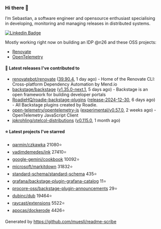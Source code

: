 ### Hi there 👋

I’m Sebastian, a software engineer and opensource enthusiast specialising in developing, monitoring and managing releases in distributed systems.    

[![Linkedin Badge](https://img.shields.io/badge/-LinkedIn-blue?style=flat&logo=Linkedin&logoColor=white&link=https://www.linkedin.com/in/sebastian-poxhofer/)](https://www.linkedin.com/in/sebastian-poxhofer/)

Mostly working right now on building an IDP @n26 and these OSS projects:
- [Renovate](https://github.com/renovatebot/renovate)
- [OpenTelemetry](https://github.com/open-telemetry)



#### 🚀 Latest releases I've contributed to

- [renovatebot/renovate](https://github.com/renovatebot/renovate) ([39.90.4](https://github.com/renovatebot/renovate/releases/tag/39.90.4), 1 day ago) - Home of the Renovate CLI: Cross-platform Dependency Automation by Mend.io
- [backstage/backstage](https://github.com/backstage/backstage) ([v1.35.0-next.1](https://github.com/backstage/backstage/releases/tag/v1.35.0-next.1), 5 days ago) - Backstage is an open framework for building developer portals
- [RoadieHQ/roadie-backstage-plugins](https://github.com/RoadieHQ/roadie-backstage-plugins) ([release-2024-12-30](https://github.com/RoadieHQ/roadie-backstage-plugins/releases/tag/release-2024-12-30), 6 days ago) - All Backstage plugins created by Roadie.
- [open-telemetry/opentelemetry-js](https://github.com/open-telemetry/opentelemetry-js) ([experimental/v0.57.0](https://github.com/open-telemetry/opentelemetry-js/releases/tag/experimental/v0.57.0), 2 weeks ago) - OpenTelemetry JavaScript Client
- [jpkrohling/otelcol-distributions](https://github.com/jpkrohling/otelcol-distributions) ([v0.115.0](https://github.com/jpkrohling/otelcol-distributions/releases/tag/v0.115.0), 1 month ago)

#### ⭐ Latest projects I've starred

- [qarmin/czkawka](https://github.com/qarmin/czkawka) 21080⭐
- [vadimdemedes/ink](https://github.com/vadimdemedes/ink) 27410⭐
- [google-gemini/cookbook](https://github.com/google-gemini/cookbook) 10092⭐
- [microsoft/markitdown](https://github.com/microsoft/markitdown) 31832⭐
- [standard-schema/standard-schema](https://github.com/standard-schema/standard-schema) 435⭐
- [grafana/backstage-plugin-grafana-catalog](https://github.com/grafana/backstage-plugin-grafana-catalog) 11⭐
- [procore-oss/backstage-plugin-announcements](https://github.com/procore-oss/backstage-plugin-announcements) 29⭐
- [dubinc/dub](https://github.com/dubinc/dub) 19464⭐
- [raycast/extensions](https://github.com/raycast/extensions) 5522⭐
- [apocas/dockerode](https://github.com/apocas/dockerode) 4426⭐



Generated by https://github.com/muesli/readme-scribe
